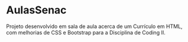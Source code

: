 # AulasSenac
Projeto desenvolvido em sala de aula acerca de um Currículo em HTML, com melhorias de CSS e Bootstrap para a Disciplina de Coding II. 
